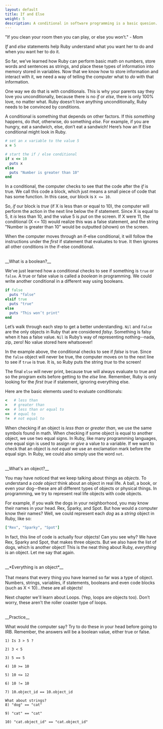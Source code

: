 ```yaml
---
layout: default
title: If and Else
weight: 5
description: A conditional in software programming is a basic quesion. If some condition is true do it. Else do something different.
---
```


"If you clean your room then you can play, or else you won’t." - Mom

_If_ and _else_ statements help Ruby understand what you want her to do and when you want her to do it.

So far, we’ve learned how Ruby can perform basic math on numbers, store words and sentences as strings, and place these types of information into memory stored in variables. Now that we know how to store information and interact with it, we need a way of telling the computer what to _do_ with that information.

One way we do that is with conditionals. This is why your parents say they love you unconditionally, because there is no _if_ or _else_, there is only 100% love, no matter what. Ruby doesn’t love anything unconditionally, Ruby needs to be convinced by conditions.

A conditional is something that depends on other factors. If this _something_ happens, do _that_, otherwise, do something _else_. For example, if you are hungry, eat a sandwich, else, don’t eat a sandwich! Here’s how an If Else conditional might look in Ruby.

```ruby
# set an x variable to the value 5
x = 5

# start the if / else conditional
if x <= 10
  puts x
else
  puts "Number is greater than 10"
end
```

In a conditional, the computer checks to see that the code after the _if_ is true. We call this code a block, which just means a small piece of code that has some function. In this case, our block is `X <= 10`.

So, _if_ our block is _true_ (if X is less than or equal to 10), the computer will perform the action in the next line below the if statement. Since X is equal to 5, it _is_ less than 10, and the value 5 is _put_ on the screen. If X were 11, the conditional (X <= 10) would realize this was a false statement, and the string "Number is greater than 10" would be outputted (shown) on the screen.

When the computer moves through an if-else conditional, it will follow the instructions under the _first_ if statement that evaluates to true. It then ignores all other conditions in the if-else conditional.

<br />
__What is a boolean?__

We've just learned how a conditional checks to see if something is `true` or `false`. A true or false value is called a _boolean_ in programming. We could write another conditional in a different way using booleans.

```ruby
if false
  puts "false"
elsif true
  puts "true"
else
  puts "This won’t print"
end
```

Let’s walk through each step to get a better understanding. `Nil` and `False` are the only objects in Ruby that are considered _falsy_. Something is falsy when it has a false value. `Nil` is Ruby’s way of representing nothing--nada, zip, zero! No value stored here whatsoever!

In the example above, the conditional checks to see if _false_ is true. Since the `false` object will never be true, the computer moves on to the next line to see if `true` is true. It is, so Ruby puts the string _true_ to the screen!

The final `else` will never print, because true will always evaluate to true and so the program exits before getting to the _else_ line. Remember, Ruby is only looking for the _first true_ if statement, ignoring everything else.

Here are the basic elements used to evaluate conditionals:

```ruby
<   # less than
>   # greater than
<=  # less than or equal to
==  # equal to
!=  # not equal to
```

When checking if an object is _less than_ or _greater than_, we use the same symbols found in math. When checking if some object is equal to another object, we use two equal signs. In Ruby, like many programming languages, one equal sign is used to assign or _give_ a value to a variable. If we want to check that an object is _not equal_ we use an exclamation mark before the equal sign. In Ruby, we could also simply use the word `not`.

<br />
__What's an object?__

You may have noticed that we keep talking about things as _objects_. To understand a _code object_ think about an object in real life. A ball, a book, or even your dog--these are all different types of objects or physical things. In programming, we try to represent real life objects with code objects.

For example, if you walk the dogs in your neighborhood, you may know their names in your head. Rex, Sparky, and Spot. But how would a computer know their names? Well, we could represent each _dog_ as a _string_ object in Ruby, like so:

```ruby
["Rex", "Sparky", "Spot"]
```

In fact, this line of code is actually four objects! Can you see why? We have Rex, Sparky and Spot, that makes three objects. But we also have the list of dogs, which is another object! This is the neat thing about Ruby, _everything_ is an object. Let me say that again.

<br />
<div class="center">
__*Everything is an object*__
</div>

<br />
That means that every thing you have learned so far was a type of object. Numbers, strings, variables, if statements, booleans and even code blocks (such as X < 10)...these are all objects!

Next chapter we'll learn about Loops. (Yep, loops are objects too). Don’t worry, these aren’t the roller coaster type of loops.

<br />
__Practice__

What would the computer say? Try to do these in your head before going to IRB. Remember, the answers will be a boolean value, either true or false.

```
1) Is 3 > 5 ?

2) 3 < 5

3) 5 == 5

4) 10 >= 10

5) 10 <= 12

6) 10 != 10

7) 10.object_id == 10.object_id

What about strings?
8) "dog" == "cat"

9) "cat" == "cat"

10) "cat.object_id" == "cat.object_id"
```
